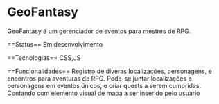 # GeoFantasy

GeoFantasy é um gerenciador de eventos para mestres de RPG.

==Status==
Em desenvolvimento

==Tecnologias==
CSS,JS

==Funcionalidades==
Registro de diveras localizações, personagens, e encontros para aventuras de RPG.
Pode-se juntar localizações e personagens em eventos únicos, e criar quests a serem cumpridas.
Contando com elemento visual de mapa a ser inserido pelo usuário

